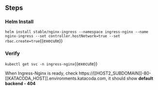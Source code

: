 ## Steps

### Helm Install

`helm install stable/nginx-ingress --namespace ingress-nginx --name nginx-ingress --set controller.hostNetwork=true --set rbac.create=true`{{execute}}

### Verify

`kubectl get svc -n ingress-nginx`{{execute}}

When Ingress-Nginx is ready, check https://[[HOST2_SUBDOMAIN]]-80-[[KATACODA_HOST]].environments.katacoda.com, it should show **default backend - 404**

